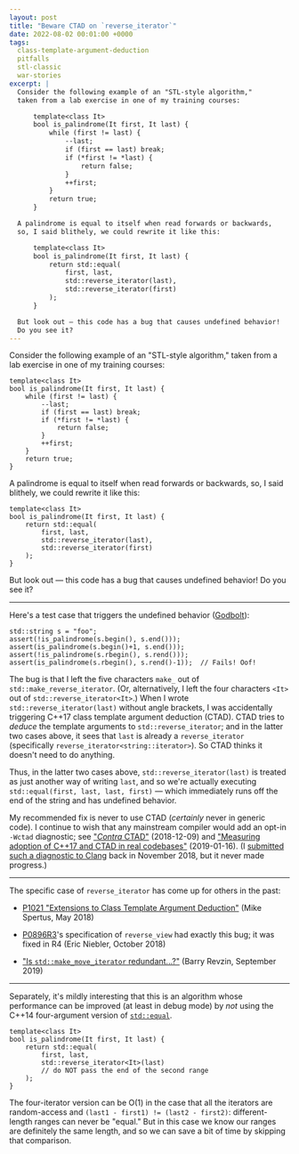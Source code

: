 ```yaml
---
layout: post
title: "Beware CTAD on `reverse_iterator`"
date: 2022-08-02 00:01:00 +0000
tags:
  class-template-argument-deduction
  pitfalls
  stl-classic
  war-stories
excerpt: |
  Consider the following example of an "STL-style algorithm,"
  taken from a lab exercise in one of my training courses:

      template<class It>
      bool is_palindrome(It first, It last) {
          while (first != last) {
              --last;
              if (first == last) break;
              if (*first != *last) {
                  return false;
              }
              ++first;
          }
          return true;
      }

  A palindrome is equal to itself when read forwards or backwards,
  so, I said blithely, we could rewrite it like this:

      template<class It>
      bool is_palindrome(It first, It last) {
          return std::equal(
              first, last,
              std::reverse_iterator(last),
              std::reverse_iterator(first)
          );
      }

  But look out — this code has a bug that causes undefined behavior!
  Do you see it?
---
```


Consider the following example of an "STL-style algorithm,"
taken from a lab exercise in one of my training courses:

    template<class It>
    bool is_palindrome(It first, It last) {
        while (first != last) {
            --last;
            if (first == last) break;
            if (*first != *last) {
                return false;
            }
            ++first;
        }
        return true;
    }

A palindrome is equal to itself when read forwards or backwards,
so, I said blithely, we could rewrite it like this:

    template<class It>
    bool is_palindrome(It first, It last) {
        return std::equal(
            first, last,
            std::reverse_iterator(last),
            std::reverse_iterator(first)
        );
    }

But look out — this code has a bug that causes undefined behavior!
Do you see it?

----

Here's a test case that triggers the undefined behavior ([Godbolt](https://godbolt.org/z/P1svYq35q)):

    std::string s = "foo";
    assert(!is_palindrome(s.begin(), s.end()));
    assert(is_palindrome(s.begin()+1, s.end()));
    assert(!is_palindrome(s.rbegin(), s.rend()));
    assert(is_palindrome(s.rbegin(), s.rend()-1));  // Fails! Oof!

The bug is that I left the five characters `make_` out of
`std::make_reverse_iterator`. (Or, alternatively, I left the four
characters `<It>` out of `std::reverse_iterator<It>`.) When I
wrote `std::reverse_iterator(last)` without angle brackets,
I was accidentally triggering C++17 class template argument
deduction (CTAD). CTAD tries to _deduce_ the template arguments
to `std::reverse_iterator`; and in the latter two cases above,
it sees that `last` is already a `reverse_iterator` (specifically
`reverse_iterator<string::iterator>`). So CTAD thinks it
doesn't need to do anything.

Thus, in the latter two cases above, `std::reverse_iterator(last)`
is treated as just another way of writing `last`, and so we're
actually executing `std::equal(first, last, last, first)` — which
immediately runs off the end of the string and has undefined behavior.

My recommended fix is never to use CTAD (_certainly_ never in generic code).
I continue to wish that any mainstream compiler would add an opt-in `-Wctad` diagnostic;
see ["_Contra_ CTAD"](/blog/2018/12/09/wctad/) (2018-12-09) and
["Measuring adoption of C++17 and CTAD in real codebases"](/blog/2019/01/16/counting-ctad/) (2019-01-16).
(I [submitted such a diagnostic to Clang](https://reviews.llvm.org/D54565) back in November 2018,
but it never made progress.)

----

The specific case of `reverse_iterator` has come up for others in the past:

- [P1021 "Extensions to Class Template Argument Deduction"](https://www.open-std.org/jtc1/sc22/wg21/docs/papers/2018/p1021r0.html) (Mike Spertus, May 2018)

- [P0896R3](https://www.open-std.org/jtc1/sc22/wg21/docs/papers/2018/p0896r3.pdf)'s specification of `reverse_view` had exactly this bug;
    it was fixed in R4 (Eric Niebler, October 2018)

- ["Is `std::make_move_iterator` redundant...?"](https://stackoverflow.com/a/57762216/1424877) (Barry Revzin, September 2019)

----

Separately, it's mildly interesting that this is an algorithm whose performance
can be improved (at least in debug mode) by _not_ using the C++14 four-argument
version of [`std::equal`](https://en.cppreference.com/w/cpp/algorithm/equal).

    template<class It>
    bool is_palindrome(It first, It last) {
        return std::equal(
            first, last,
            std::reverse_iterator<It>(last)
            // do NOT pass the end of the second range
        );
    }

The four-iterator version can be O(1) in the case that all the iterators are
random-access and `(last1 - first1) != (last2 - first2)`:
different-length ranges can never be "equal."
But in this case we know our ranges are definitely the same length,
and so we can save a bit of time by skipping that comparison.
